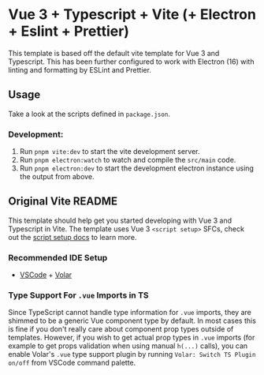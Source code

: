 # Vue 3 + Typescript + Vite (+ Electron + Eslint + Prettier)

This template is based off the default vite template for Vue 3 and Typescript. This has been further
configured to work with Electron (16) with linting and formatting by ESLint and Prettier.

## Usage

Take a look at the scripts defined in `package.json`.

### Development:

1. Run `pnpm vite:dev` to start the vite development server.
2. Run `pnpm electron:watch` to watch and compile the `src/main` code.
3. Run `pnpm electron:dev` to start the development electron instance using the output from above.

## Original Vite README

This template should help get you started developing with Vue 3 and Typescript in Vite. The template uses Vue 3 `<script setup>` SFCs, check out the [script setup docs](https://v3.vuejs.org/api/sfc-script-setup.html#sfc-script-setup) to learn more.

### Recommended IDE Setup

- [VSCode](https://code.visualstudio.com/) + [Volar](https://marketplace.visualstudio.com/items?itemName=johnsoncodehk.volar)

### Type Support For `.vue` Imports in TS

Since TypeScript cannot handle type information for `.vue` imports, they are shimmed to be a generic Vue component type by default. In most cases this is fine if you don't really care about component prop types outside of templates. However, if you wish to get actual prop types in `.vue` imports (for example to get props validation when using manual `h(...)` calls), you can enable Volar's `.vue` type support plugin by running `Volar: Switch TS Plugin on/off` from VSCode command palette.
